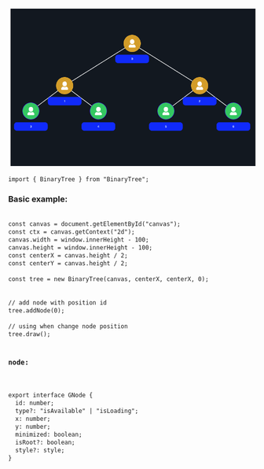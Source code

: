 ![](./screenshot.png)

`import { BinaryTree } from "BinaryTree";`

### Basic example:

```plaintext

const canvas = document.getElementById("canvas");
const ctx = canvas.getContext("2d");
canvas.width = window.innerHeight - 100;
canvas.height = window.innerHeight - 100;
const centerX = canvas.height / 2;
const centerY = canvas.height / 2;

const tree = new BinaryTree(canvas, centerX, centerX, 0);


// add node with position id
tree.addNode(0);

// using when change node position
tree.draw();


```

### `node:`

```plaintext


export interface GNode {
  id: number;
  type?: "isAvailable" | "isLoading";
  x: number;
  y: number;
  minimized: boolean;
  isRoot?: boolean;
  style?: style;
}

```
